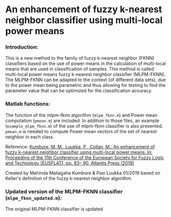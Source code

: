 # An enhancement of fuzzy k-nearest neighbor classifier using multi-local power means
### Introduction: 
This is a new method to the family of fuzzy k-nearest neighbor (FKNN) classifiers based on the use of power means in the calculation of multi-local means that are used in classification of samples. This method is called multi-local power means fuzzy k-nearest neighbor classifier (MLPM-FKNN). The MLPM-FKNN can be adapted to the context (of different data sets), due to the power mean being parametric and thus allowing for testing to find the parameter value that can be optimized for the classification accuracy. 

### Matlab functions:

The function of the mlpm-fknn algorithm (`mlpm_fknn.m`) and Power mean computation (`pmean.m`) are included. In addition to those files, an example (`example_mlpm_fknn.m`) of the use of mlpm-fknn classifier is also presented. `pmean.m` is needed to compute Power mean vectors of the set of nearest neighbor in each class.

Reference: [Kumbure, M. M., Luukka, P., Collan, M.: An enhancement of fuzzy k-nearest neighbor classifier using multi-local power means. In: Proceeding of the 11th Conference of the European Society for Fuzzy Logic and Technology (EUSFLAT), pp. 83–	90, Atlantis Press (2019)](https://doi.org/10.2991/eusflat-19.2019.13)

Created by Mahinda Mailagaha Kumbure & Pasi Luukka 01/2019 based on Keller's definition of the fuzzy k-nearest neighbor algorithm.

### Updated version of the MLPM-FKNN classifier (`mlpm_fknn_updated.m`):
The original MLPM-FKNN classifier is updated 
